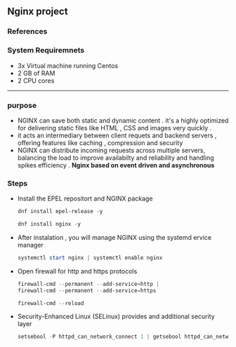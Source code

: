 ## Nginx project
### References
### System Requiremnets 
* 3x Virtual machine running Centos 
* 2 GB of RAM 
* 2 CPU cores 
---
### purpose 
 *  NGINX can save both static and dynamic content . it's a highly optimized for delivering static files like HTML , CSS and images very quickly .
 * it acts an intermediary between client requets and backend servers , offering features like caching , compression and security 
 * NGINX can distribute incoming requests across multiple  servers, balancing the load to improve availabilty and reliability and handling spikes efficiency . 
 **Nginx based on event driven and asynchronous** 
### Steps
* Install the EPEL repositort and NGINX package 
    ```powershell 
    dnf install epel-release -y
    
    ```
    ```powershell 
    dnf install nginx -y
    ```

* After instalation , you will manage NGINX using the systemd ervice manager 
    ```powershell 
    systemctl start nginx | systemctl enable nginx 
    
    ```
* Open firewall for http and https protocols 
     ```powershell 
     firewall-cmd --permanent --add-service=http |
     firewall-cmd --permanent --add-service=https
     ```
     ```powershell 
     firewall-cmd --reload 
     ```
* Security-Enhanced Linux (SELinux) provides and additional security layer 
     ```powershell 
     setsebool -P httpd_can_network_connect 1 | getsebool httpd_can_network_connect
     ```

